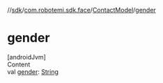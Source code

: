 //[sdk](../../../index.md)/[com.robotemi.sdk.face](../index.md)/[ContactModel](index.md)/[gender](gender.md)



# gender  
[androidJvm]  
Content  
val [gender](gender.md): [String](https://kotlinlang.org/api/latest/jvm/stdlib/kotlin/-string/index.html)  



